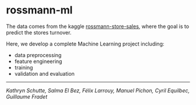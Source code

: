 # rossmann-ml

The data comes from the kaggle [rossmann-store-sales](https://www.kaggle.com/c/rossmann-store-sales), where the goal is to predict the stores turnover.

Here, we develop a complete Machine Learning project including:
- data preprocessing
- feature engineering
- training
- validation and evaluation

-------

*Kathryn Schutte, Salma El Bez, Félix Larrouy, Manuel Pichon, Cyril Equilbec, Guillaume Fradet*

